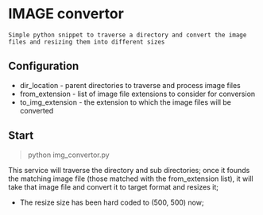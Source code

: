 # IMAGE convertor
    Simple python snippet to traverse a directory and convert the image files and resizing them into different sizes
    
## Configuration
* dir_location - parent directories to traverse and process image files
* from_extension - list of image file extensions to consider for conversion
* to_img_extension - the extension to which the image files will be converted

## Start
> python img_convertor.py

This service will traverse the directory and sub directories; once it founds the matching image file (those matched with the from_extension list), it will take that image file and convert it to target format and resizes it;
* The resize size has been hard coded to (500, 500) now;
